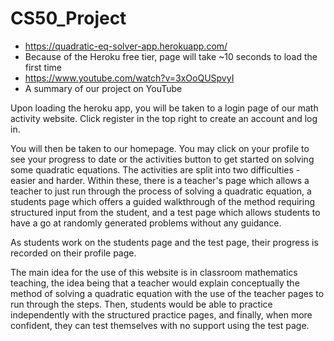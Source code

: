 # CS50_Project

- https://quadratic-eq-solver-app.herokuapp.com/
- Because of the Heroku free tier, page will take ~10 seconds to load the first time
- https://www.youtube.com/watch?v=3xOoQUSpvyI
- A summary of our project on YouTube

Upon loading the heroku app, you will be taken to a login page of our math activity website. Click register in the top right to create an account and log in.
 
You will then be taken to our homepage. You may click on your profile to see your progress to date or the activities button to get started on solving some quadratic equations. The activities are split into two difficulties - easier and harder. Within these, there is a teacher's page which allows a teacher to just run through the process of solving a quadratic equation, a students page which offers a guided walkthrough of the method requiring structured input from the student, and a test page which allows students to have a go at randomly generated problems without any guidance.
 
As students work on the students page and the test page, their progress is recorded on their profile page.
 
The main idea for the use of this website is in classroom mathematics teaching, the idea being that a teacher would explain conceptually the method of solving a quadratic equation with the use of the teacher pages to run through the steps. Then, students would be able to practice independently with the structured practice pages, and finally, when more confident, they can test themselves with no support using the test page.

